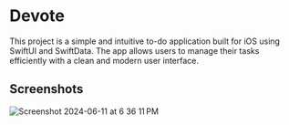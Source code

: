 # Devote

This project is a simple and intuitive to-do application built for iOS using SwiftUI and SwiftData. The app allows users to manage their tasks efficiently with a clean and modern user interface.


## Screenshots

![Screenshot 2024-06-11 at 6 36 11 PM](https://github.com/hrsshopnil/Devote/assets/89196977/3105e88d-3926-4386-8488-6ed3df4ef5ba)
